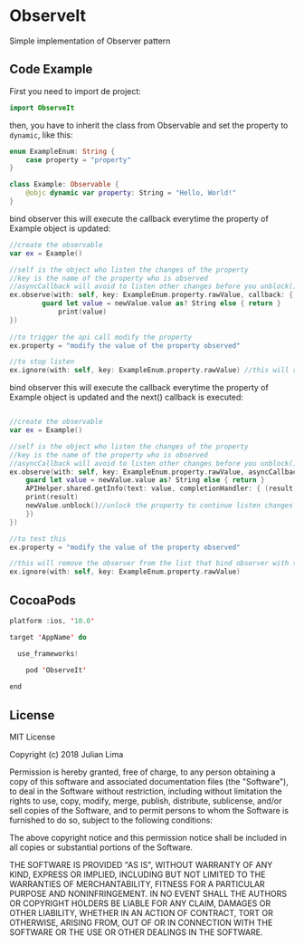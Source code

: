 # ObserveIt

Simple implementation of Observer pattern

## Code Example

First you need to import de project:
```Swift
import ObserveIt
```

then, you have to inherit the class from Observable and set the property to ```dynamic```, like this:		
```Swift
enum ExampleEnum: String {
    case property = "property"
}

class Example: Observable {
	@objc dynamic var property: String = "Hello, World!"
}
```
bind observer this will execute the callback everytime the property of Example object is updated: 
```Swift
//create the observable
var ex = Example()

//self is the object who listen the changes of the property
//key is the name of the property who is observed
//asyncCallback will avoid to listen other changes before you unblock() the property for this observer
ex.observe(with: self, key: ExampleEnum.property.rawValue, callback: { newValue in
	    guard let value = newValue.value as? String else { return }
            print(value)
})
	
//to trigger the api call modify the property
ex.property = "modify the value of the property observed"

//to stop listen
ex.ignore(with: self, key: ExampleEnum.property.rawValue) //this will remove the observer from the list that bind observer with the observable
```
bind observer this will execute the callback everytime the property of Example object is updated and the next() callback is executed:
```Swift

//create the observable
var ex = Example()

//self is the object who listen the changes of the property
//key is the name of the property who is observed
//asyncCallback will avoid to listen other changes before you unblock() the property for this observer
ex.observe(with: self, key: ExampleEnum.property.rawValue, asyncCallback: false, callback: { newValue  in
    guard let value = newValue.value as? String else { return }
    APIHelper.shared.getInfo(text: value, completionHandler: { (result) in
	print(result)
	newValue.unblock()//unlock the property to continue listen changes
    })
})

//to test this
ex.property = "modify the value of the property observed"

//this will remove the observer from the list that bind observer with the observable
ex.ignore(with: self, key: ExampleEnum.property.rawValue) 
```

## CocoaPods
```Swift
platform :ios, '10.0'

target 'AppName' do

  use_frameworks!
  
    pod 'ObserveIt'

end
```

## License

MIT License

Copyright (c) 2018 Julian Lima

Permission is hereby granted, free of charge, to any person obtaining a copy
of this software and associated documentation files (the "Software"), to deal
in the Software without restriction, including without limitation the rights
to use, copy, modify, merge, publish, distribute, sublicense, and/or sell
copies of the Software, and to permit persons to whom the Software is
furnished to do so, subject to the following conditions:

The above copyright notice and this permission notice shall be included in all
copies or substantial portions of the Software.

THE SOFTWARE IS PROVIDED "AS IS", WITHOUT WARRANTY OF ANY KIND, EXPRESS OR
IMPLIED, INCLUDING BUT NOT LIMITED TO THE WARRANTIES OF MERCHANTABILITY,
FITNESS FOR A PARTICULAR PURPOSE AND NONINFRINGEMENT. IN NO EVENT SHALL THE
AUTHORS OR COPYRIGHT HOLDERS BE LIABLE FOR ANY CLAIM, DAMAGES OR OTHER
LIABILITY, WHETHER IN AN ACTION OF CONTRACT, TORT OR OTHERWISE, ARISING FROM,
OUT OF OR IN CONNECTION WITH THE SOFTWARE OR THE USE OR OTHER DEALINGS IN THE
SOFTWARE.

